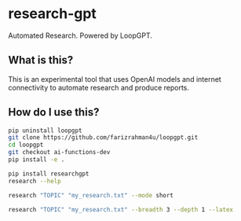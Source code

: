 # research-gpt
Automated Research. Powered by LoopGPT.

## What is this?
This is an experimental tool that uses OpenAI models and internet connectivity to automate research and produce reports.

## How do I use this?

```bash
pip uninstall loopgpt
git clone https://github.com/farizrahman4u/loopgpt.git
cd loopgpt
git checkout ai-functions-dev
pip install -e .
```

```bash
pip install researchgpt
research --help
```

```bash
research "TOPIC" "my_research.txt" --mode short
```

```bash
research "TOPIC" "my_research.txt" --breadth 3 --depth 1 --latex
```
